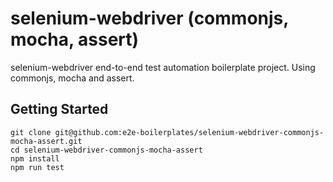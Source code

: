 # selenium-webdriver (commonjs, mocha, assert)

selenium-webdriver end-to-end test automation boilerplate project. Using commonjs, mocha and assert.

## Getting Started

    git clone git@github.com:e2e-boilerplates/selenium-webdriver-commonjs-mocha-assert.git
    cd selenium-webdriver-commonjs-mocha-assert
    npm install
    npm run test
